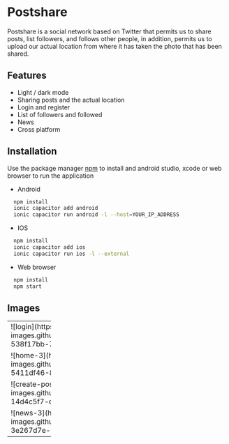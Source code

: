
# Postshare

Postshare is a social network based on Twitter that permits us to share posts, list followers, and follows other people, in addition, permits us to upload our actual location from where it has taken the photo that has been shared.




## Features

- Light / dark mode
- Sharing posts and the actual location
- Login and register
- List of followers and followed
- News
- Cross platform


## Installation

Use the package manager [npm](https://nodejs.org/es/) to install and android studio, xcode or web browser to run the application

- Android
```bash
  npm install
  ionic capacitor add android
  ionic capacitor run android -l --host=YOUR_IP_ADDRESS
```
- IOS
```bash
  npm install
  ionic capacitor add ios
  ionic capacitor run ios -l --external
```

- Web browser
```bash
  npm install
  npm start
```

## Images
<table style="width: 100">
  <tr>
    <td>![login](https://user-images.githubusercontent.com/74670377/196360827-538f17bb-72cf-4d77-bce7-635b38d4878b.png)</td>
    <td>![login-2](https://user-images.githubusercontent.com/74670377/196360832-b0817f11-2207-4d68-a0ed-e05efcd0c6d9.png) </td>
    <td>![home](https://user-images.githubusercontent.com/74670377/196360815-26aa2b1b-06e0-4486-ae7f-6feaaf9fa4a5.png)</td>
    <td>![home-2](https://user-images.githubusercontent.com/74670377/196360821-9d6c63a0-9716-4ee1-9676-a3c775a00dc0.png) </td>
  <tr>
  <tr>
    <td>![home-3](https://user-images.githubusercontent.com/74670377/196360823-5411df46-8fec-47ed-bf46-014ec033d695.png)</td>
    <td>![profile](https://user-images.githubusercontent.com/74670377/196360841-4faf53e9-f435-46dd-8b18-f97e8c2bd8e6.png)</td>
    <td>![profile-2](https://user-images.githubusercontent.com/74670377/196360845-33601e7f-8c55-48b2-b5cc-4678dbf01caa.png) </td>
    <td>![profile-3](https://user-images.githubusercontent.com/74670377/196360848-e897481a-74c2-4d64-81ca-c854303167e6.png)</td>
  </tr>
    <tr>
    <td>![create-post](https://user-images.githubusercontent.com/74670377/196360850-14d4c5f7-dc55-4b74-a663-5fb2f5fa7d5f.png)</td>
    <td>![create-post-2](https://user-images.githubusercontent.com/74670377/196360852-e2a64d98-53c3-4b17-85cf-b103d80fb9d4.png) </td>
    <td>![news](https://user-images.githubusercontent.com/74670377/196360836-983c8142-ea17-43b5-8962-af5e6e8d93e3.png)</td>
    <td>![news-2](https://user-images.githubusercontent.com/74670377/196360837-8ecf813a-4805-4990-a7a6-e6c064019fd8.png)</td>
  </tr>
    <tr>
    <td>![news-3](https://user-images.githubusercontent.com/74670377/196360839-3e267d7e-0e89-40a5-bb78-3a087cb61d0f.png)</td>
  </tr>
</table>


















